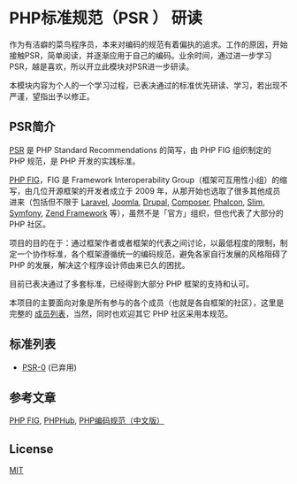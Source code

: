 # PHP标准规范（PSR ） 研读 

作为有洁癖的菜鸟程序员，本来对编码的规范有着偏执的追求。工作的原因，开始接触PSR，简单阅读，并逐渐应用于自己的编码。业余时间，通过进一步学习PSR，越是喜欢，所以开立此模块对PSR进一步研读。

本模块内容为个人的一个学习过程，已表决通过的标准优先研读、学习，若出现不严谨，望指出予以修正。

## PSR简介
[PSR](https://github.com/php-fig/fig-standards "PSR") 是 PHP Standard Recommendations 的简写，由 PHP FIG 组织制定的 PHP 规范，是 PHP 开发的实践标准。

[PHP FIG](https://github.com/php-fig "PHP FIG")，FIG 是 Framework Interoperability Group（框架可互用性小组）的缩写，由几位开源框架的开发者成立于 2009 年，从那开始也选取了很多其他成员进来（包括但不限于 [Laravel](http://laravel.com/ "Laravel"), [Joomla](https://www.joomla.org/ "Joomla"), [Drupal](https://www.drupal.org/ "Drupal"), [Composer](https://getcomposer.org/ "Composer"), [Phalcon](https://phalconphp.com/en/ "Phalcon"), [Slim](http://www.slimframework.com/ "Slim"), [Symfony](http://symfony.com/ "Symfony"), [Zend Framework](http://framework.zend.com/ "Zend Framework") 等），虽然不是「官方」组织，但也代表了大部分的 PHP 社区。

项目的目的在于：通过框架作者或者框架的代表之间讨论，以最低程度的限制，制定一个协作标准，各个框架遵循统一的编码规范，避免各家自行发展的风格阻碍了 PHP 的发展，解决这个程序设计师由来已久的困扰。

目前已表决通过了多套标准，已经得到大部分 PHP 框架的支持和认可。

本项目的主要面向对象是所有参与的各个成员（也就是各自框架的社区），这里是完整的 [成员列表](http://www.php-fig.org/members/)，当然，同时也欢迎其它 PHP 社区采用本规范。

## 标准列表
- [PSR-0](https://github.com/HikingTsang/PSR/issues/1 "PSR-0") (已弃用)

## 参考文章
[PHP FIG](http://www.php-fig.org/ "PHP FIG"), [PHPHub](https://psr.phphub.org/ "PHPHub"), [PHP编码规范（中文版）](https://www.kancloud.cn/thinkphp/php-fig-psr/3139 "PHP编码规范（中文版）")

## License

[MIT](https://github.com/bcit-ci/CodeIgniter/blob/develop/user_guide_src/source/license.rst "MIT")
